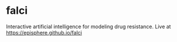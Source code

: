 # falci
Interactive artificial intelligence for modeling drug resistance. Live at https://episphere.github.io/falci

